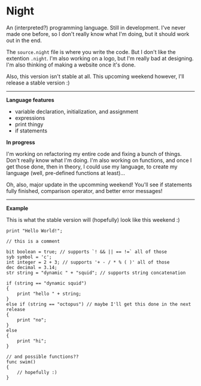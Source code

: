 # Night

An (interpreted?) programming language. Still in development. I've never made one before, so I don't really know what I'm doing, but it should work out in the end.

The `source.night` file is where you write the code. But I don't like the extention `.night`. I'm also working on a logo, but I'm really bad at designing. I'm also thinking of making a website once it's done.

Also, this version isn't stable at all. This upcoming weekend however, I'll release a stable version :)

---

**Language features**

- variable declaration, initialization, and assignment
- expressions
- print thingy
- if statements

**In progress**

I'm working on refactoring my entire code and fixing a bunch of things. Don't really know what I'm doing. I'm also working on functions, and once I get those done, then in theory, I could use my language, to create my language (well, pre-defined functions at least)...

Oh, also, major update in the upcomming weekend! You'll see if statements fully finished, comparison operator, and better error messages!

---

**Example**

This is what the stable version will (hopefully) look like this weekend :)

```
print "Hello World!";

// this is a comment

bit boolean = true; // supports `! && || == !=` all of those
syb symbol = 'c';
int integer = 2 + 3; // supports '+ - / * % ( )' all of those
dec decimal = 3.14;
str string = "dynamic " + "squid"; // supports string concatenation

if (string == "dynamic squid")
{
    print "hello " + string;
}
else if (string == "octopus") // maybe I'll get this done in the next release
{
    print "no";
}
else
{
    print "hi";
}

// and possible functions??
func swim()
{
    // hopefully :)
}
```
